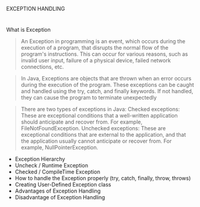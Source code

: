 
EXCEPTION HANDLING
# 
What is Exception

>An Exception in programming is an event, which occurs during the execution of a program, that disrupts the normal flow of the program's instructions. This can occur for various reasons, such as invalid user input, failure of a physical device, failed network connections, etc.

>In Java, Exceptions are objects that are thrown when an error occurs during the execution of the program. These exceptions can be caught and handled using the try, catch, and finally keywords. If not handled, they can cause the program to terminate unexpectedly

>There are two types of exceptions in Java:
>Checked exceptions: These are exceptional conditions that a well-written application should anticipate and recover from. For example, FileNotFoundException.
>Unchecked exceptions: These are exceptional conditions that are external to the application, and that the application usually cannot anticipate or recover from. For example, NullPointerException.
> 

- Exception Hierarchy
- Uncheck / Runtime Exception
- Checked / CompileTime Exception
- How to handle the Exception properly (try, catch, finally, throw, throws)
- Creating User-Defined Exception class
- Advantages of Exception Handling
- Disadvantage of Exception Handling